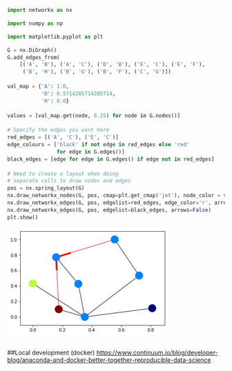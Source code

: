 

```python
import networkx as nx
```


```python
import numpy as np
```


```python
import matplotlib.pyplot as plt
```


```python
G = nx.DiGraph()
G.add_edges_from(
    [('A', 'B'), ('A', 'C'), ('D', 'B'), ('E', 'C'), ('E', 'F'),
     ('B', 'H'), ('B', 'G'), ('B', 'F'), ('C', 'G')])

val_map = {'A': 1.0,
           'D': 0.5714285714285714,
           'H': 0.0}

values = [val_map.get(node, 0.25) for node in G.nodes()]

# Specify the edges you want here
red_edges = [('A', 'C'), ('E', 'C')]
edge_colours = ['black' if not edge in red_edges else 'red'
                for edge in G.edges()]
black_edges = [edge for edge in G.edges() if edge not in red_edges]

# Need to create a layout when doing
# separate calls to draw nodes and edges
pos = nx.spring_layout(G)
nx.draw_networkx_nodes(G, pos, cmap=plt.get_cmap('jet'), node_color = values)
nx.draw_networkx_edges(G, pos, edgelist=red_edges, edge_color='r', arrows=True)
nx.draw_networkx_edges(G, pos, edgelist=black_edges, arrows=False)
plt.show()
```


![png](output_3_0.png)



```python

```


##Local development (docker)
https://www.continuum.io/blog/developer-blog/anaconda-and-docker-better-together-reproducible-data-science
